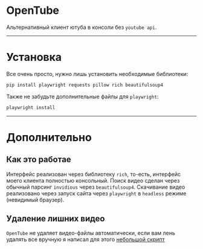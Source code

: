 # OpenTube
Альтернативный клиент ютуба в консоли без `youtube api`.

_______________________

# Установка
Все очень просто, нужно лишь установить необходимые библиотеки:
```python
pip install playwright requests pillow rich beautifulsoup4
```
Также не забудьте дополнительные файлы для `playwright`:
```python
playwright install
```
________________________

# Дополнительно

## Как это работае

Интерфейс реализован через библиотеку `rich`, то-есть, интерфейс моего клиента полностью консольный.
Поиск видео сделан через обычный парсинг `invidious` через `beautifulsoup4`.
Скачивание видео реализовано через запуск сайта через `playwright` в `headless` режиме (невидимый браузер).

## Удаление лишних видео
`OpenTube` не удаляет видео-файлы автоматически, если вам лень удалять все вручную я написал для этого [небольшой скрипт](https://github.com/Qwez-source/OpenTube/blob/main/clear_videos.py)
